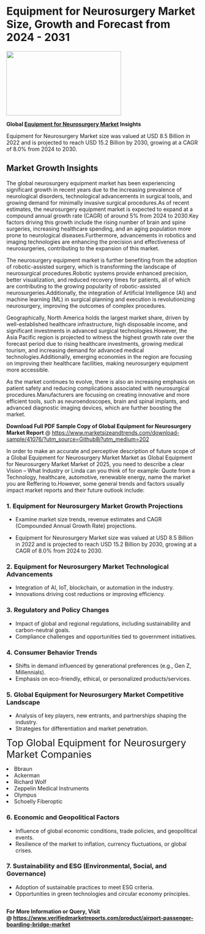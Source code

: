 <H1>Equipment for Neurosurgery Market Size, Growth and Forecast from 2024 - 2031</H1><img class="aligncenter size-medium wp-image-584254" src="https://thirdeyenews.in/wp-content/uploads/2024/09/Global-Market-Research-300x168.jpeg" alt="" width="300" height="168" /><p><strong>Global&nbsp;<a href="https://www.marketsizeandtrends.com/download-sample/41076/?utm_source=Github8j?utm_medium=202">Equipment for Neurosurgery Market</a> Insights</strong></p><p>Equipment for Neurosurgery Market size was valued at USD 8.5 Billion in 2022 and is projected to reach USD 15.2 Billion by 2030, growing at a CAGR of 8.0% from 2024 to 2030.</p><p><h2>Market Growth Insights</h2> <p>The global neurosurgery equipment market has been experiencing significant growth in recent years due to the increasing prevalence of neurological disorders, technological advancements in surgical tools, and growing demand for minimally invasive surgical procedures.As of recent estimates, the neurosurgery equipment market is expected to expand at a compound annual growth rate (CAGR) of around 5% from 2024 to 2030.Key factors driving this growth include the rising number of brain and spine surgeries, increasing healthcare spending, and an aging population more prone to neurological diseases.Furthermore, advancements in robotics and imaging technologies are enhancing the precision and effectiveness of neurosurgeries, contributing to the expansion of this market.</p> <p>The neurosurgery equipment market is further benefiting from the adoption of robotic-assisted surgery, which is transforming the landscape of neurosurgical procedures.Robotic systems provide enhanced precision, better visualization, and reduced recovery times for patients, all of which are contributing to the growing popularity of robotic-assisted neurosurgeries.Additionally, the integration of Artificial Intelligence (AI) and machine learning (ML) in surgical planning and execution is revolutionizing neurosurgery, improving the outcomes of complex procedures.</p> <p>Geographically, North America holds the largest market share, driven by well-established healthcare infrastructure, high disposable income, and significant investments in advanced surgical technologies.However, the Asia Pacific region is projected to witness the highest growth rate over the forecast period due to rising healthcare investments, growing medical tourism, and increasing demand for advanced medical technologies.Additionally, emerging economies in the region are focusing on improving their healthcare facilities, making neurosurgery equipment more accessible.</p> <p>As the market continues to evolve, there is also an increasing emphasis on patient safety and reducing complications associated with neurosurgical procedures.Manufacturers are focusing on creating innovative and more efficient tools, such as neuroendoscopes, brain and spinal implants, and advanced diagnostic imaging devices, which are further boosting the market.</p> <p><span class=""><strong>Download Full PDF Sample Copy of Global Equipment for Neurosurgery Market Report</strong> @ <a href="https://www.marketsizeandtrends.com/download-sample/41076/?utm_source=Github8j?utm_medium=202" target="_blank">https://www.marketsizeandtrends.com/download-sample/41076/?utm_source=Github8j?utm_medium=202</a></span></p><p>In order to make an accurate and perceptive description of future scope of a Global&nbsp;Equipment for Neurosurgery Market Market as Global&nbsp;Equipment for Neurosurgery Market Market of 2025, you need to describe a clear Vision &ndash; What Industry or Linda can you think of for example: Quote from a Technology, healthcare, automotive, renewable energy, name the market you are Reffering to.However, some general trends and factors usually impact market reports and their future outlook include:</p><h3>1.&nbsp;<strong>Equipment for Neurosurgery Market Growth Projections</strong></h3><ul><li>Examine market size trends, revenue estimates and CAGR (Compounded Annual Growth Rate) projections.</li><li><p>Equipment for Neurosurgery Market size was valued at USD 8.5 Billion in 2022 and is projected to reach USD 15.2 Billion by 2030, growing at a CAGR of 8.0% from 2024 to 2030.</p></li></ul><h3>2.&nbsp;<strong>Equipment for Neurosurgery Market Technological Advancements</strong></h3><ul><li>Integration of AI, IoT, blockchain, or automation in the industry.</li><li>Innovations driving cost reductions or improving efficiency.</li></ul><h3>3.&nbsp;<strong>Regulatory and Policy Changes</strong></h3><ul><li>Impact of global and regional regulations, including sustainability and carbon-neutral goals.</li><li>Compliance challenges and opportunities tied to government initiatives.</li></ul><h3>4.&nbsp;<strong>Consumer Behavior Trends</strong></h3><ul><li>Shifts in demand influenced by generational preferences (e.g., Gen Z, Millennials).</li><li>Emphasis on eco-friendly, ethical, or personalized products/services.</li></ul><h3>5.&nbsp;<strong>Global Equipment for Neurosurgery Market Competitive Landscape</strong></h3><ul><li>Analysis of key players, new entrants, and partnerships shaping the industry.</li><li>Strategies for differentiation and market penetration.</li></ul><p data-pm-slice="1 1 []"><span style="color: inherit; font-family: inherit; font-size: 25px;">Top Global Equipment for Neurosurgery Market Companies</span></p><div class="" data-test-id=""><p><li>Bbraun</li><li> Ackerman</li><li> Richard Wolf</li><li> Zeppelin Medical Instruments</li><li> Olympus</li><li> Schoelly Fiberoptic</li></p></div><h3>6.&nbsp;<strong>Economic and Geopolitical Factors</strong></h3><ul><li>Influence of global economic conditions, trade policies, and geopolitical events.</li><li>Resilience of the market to inflation, currency fluctuations, or global crises.</li></ul><h3>7.&nbsp;<strong>Sustainability and ESG (Environmental, Social, and Governance)</strong></h3><ul><li>Adoption of sustainable practices to meet ESG criteria.</li><li>Opportunities in green technologies and circular economy principles.</li></ul><h2><strong style="font-size: 14px;">For More Information or Query, Visit @&nbsp;</strong><a style="background-color: #ffffff; font-size: 14px;" href="https://www.marketsizeandtrends.com/report/equipment-for-neurosurgery-market/" target="_blank">https://www.verifiedmarketreports.com/product/airport-passenger-boarding-bridge-market</a></h2>